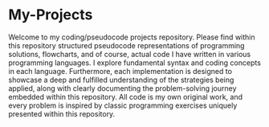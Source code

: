# My-Projects

Welcome to my coding/pseudocode projects repository.
Please find within this repository structured pseudocode representations of programming solutions, flowcharts, and of course, actual code I have written in various programming languages. 
I explore fundamental syntax and coding concepts in each language. 
Furthermore, each implementation is designed to showcase a deep and fulfilled understanding of the strategies being applied, along with clearly documenting the problem-solving journey embedded within this repository.
All code is my own original work, and every problem is inspired by classic programming exercises uniquely presented within this repository. 
